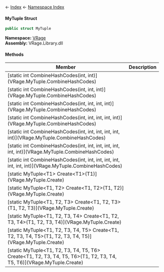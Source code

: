 ← [Index](Api-Index) ← [Namespace Index](Namespace-Index)

#### MyTuple Struct

```csharp
public struct MyTuple
```

**Namespace:** [VRage](VRage)  
**Assembly:** VRage.Library.dll

#### Methods

|Member|Description|
|---|---|
|\[static int CombineHashCodes(int, int)](VRage.MyTuple.CombineHashCodes)||
|\[static int CombineHashCodes(int, int, int)](VRage.MyTuple.CombineHashCodes)||
|\[static int CombineHashCodes(int, int, int, int)](VRage.MyTuple.CombineHashCodes)||
|\[static int CombineHashCodes(int, int, int, int, int)](VRage.MyTuple.CombineHashCodes)||
|\[static int CombineHashCodes(int, int, int, int, int, int)](VRage.MyTuple.CombineHashCodes)||
|\[static int CombineHashCodes(int, int, int, int, int, int, int)](VRage.MyTuple.CombineHashCodes)||
|\[static int CombineHashCodes(int, int, int, int, int, int, int, int)](VRage.MyTuple.CombineHashCodes)||
|\[static MyTuple\<T1> Create\<T1>(T1)](VRage.MyTuple.Create)||
|\[static MyTuple\<T1, T2> Create\<T1, T2>(T1, T2)](VRage.MyTuple.Create)||
|\[static MyTuple\<T1, T2, T3> Create\<T1, T2, T3>(T1, T2, T3)](VRage.MyTuple.Create)||
|\[static MyTuple\<T1, T2, T3, T4> Create\<T1, T2, T3, T4>(T1, T2, T3, T4)](VRage.MyTuple.Create)||
|\[static MyTuple\<T1, T2, T3, T4, T5> Create\<T1, T2, T3, T4, T5>(T1, T2, T3, T4, T5)](VRage.MyTuple.Create)||
|\[static MyTuple\<T1, T2, T3, T4, T5, T6> Create\<T1, T2, T3, T4, T5, T6>(T1, T2, T3, T4, T5, T6)](VRage.MyTuple.Create)||

